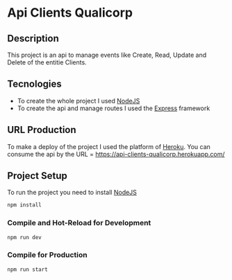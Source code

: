 # Api Clients Qualicorp
## Description

This project is an api to manage events like Create, Read, Update and Delete of the entitie Clients.

## Tecnologies

 - To create the whole project I used [NodeJS](https://nodejs.org/en/download/)
 - To create the api and manage routes I used the [Express](https://expressjs.com/pt-br/) framework

## URL Production

To make a deploy of the project I used the platform of [Heroku](https://heroku.com/apps). You can consume the api by the URL = https://api-clients-qualicorp.herokuapp.com/
## Project Setup

To run the project you need to install [NodeJS](https://nodejs.dev/download/)

```sh
npm install
```

### Compile and Hot-Reload for Development

```sh
npm run dev
```

### Compile for Production

```sh
npm run start
```
